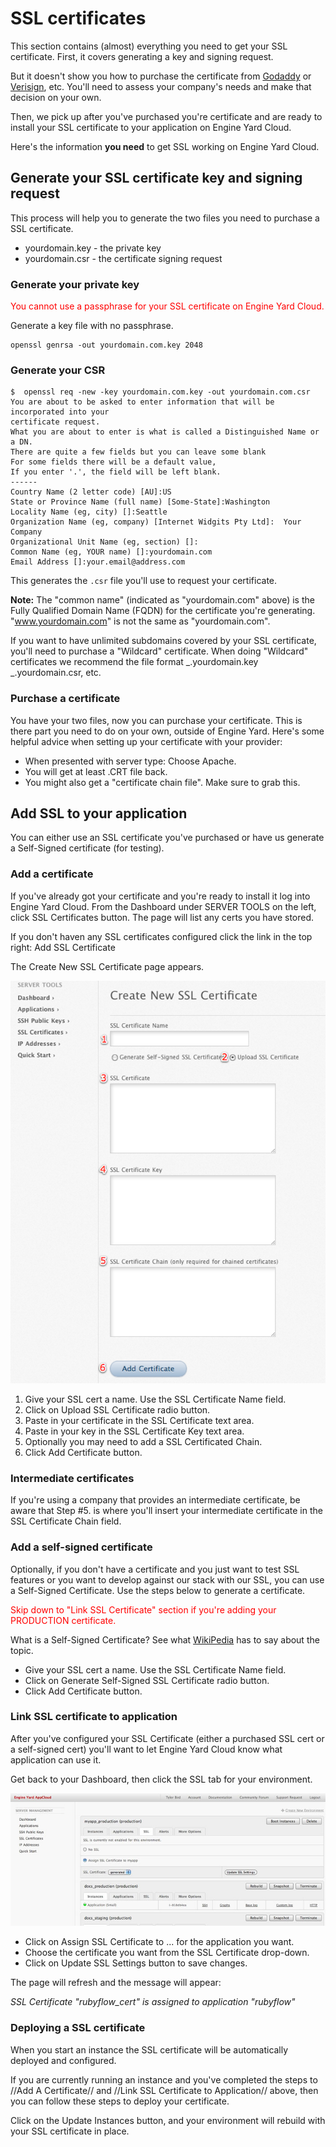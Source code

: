 # SSL certificates

This section contains (almost) everything you need to get your SSL certificate.  First, it covers generating a key and signing request.  

But it doesn't show you how to purchase the certificate from [Godaddy](http://www.godaddy.com) or [Verisign](http://www.verisign.com), etc.  You'll need to assess your company's needs and make that decision on your own.

Then, we pick up after you've purchased you're certificate and are ready to install your SSL certificate to your application on Engine Yard Cloud.

Here's the information **you need** to get SSL working on Engine Yard Cloud.

## Generate your SSL certificate key and signing request

This process will help you to generate the two files you need to purchase a SSL certificate.

  * yourdomain.key - the private key
  * yourdomain.csr - the certificate signing request

### Generate your private key

<html><span style="color:red;">You cannot use a passphrase for your SSL certificate on Engine Yard Cloud.</span></html>

Generate a key file with no passphrase.

    openssl genrsa -out yourdomain.com.key 2048

### Generate your CSR


    $  openssl req -new -key yourdomain.com.key -out yourdomain.com.csr
    You are about to be asked to enter information that will be incorporated into your
    certificate request.
    What you are about to enter is what is called a Distinguished Name or a DN.
    There are quite a few fields but you can leave some blank
    For some fields there will be a default value,
    If you enter '.', the field will be left blank.
    ------
    Country Name (2 letter code) [AU]:US
    State or Province Name (full name) [Some-State]:Washington
    Locality Name (eg, city) []:Seattle
    Organization Name (eg, company) [Internet Widgits Pty Ltd]:  Your Company
    Organizational Unit Name (eg, section) []:
    Common Name (eg, YOUR name) []:yourdomain.com
    Email Address []:your.email@address.com


This generates the `.csr` file you'll use to request your certificate.

**Note:** The "common name" (indicated as "yourdomain.com" above) is the Fully Qualified Domain Name (FQDN) for the certificate you're generating.  <nowiki>"www.yourdomain.com" is not the same as "yourdomain.com".</nowiki>

If you want to have unlimited subdomains covered by your SSL certificate, you'll need to purchase a "Wildcard" certificate.  When doing "Wildcard" certificates we recommend the file format _.yourdomain.key _.yourdomain.csr, etc.

### Purchase a certificate

You have your two files, now you can purchase your certificate.  This is there part you need to do on your own, outside of Engine Yard.  Here's some helpful advice when setting up your certificate with your provider:

  * When presented with server type: Choose Apache.
  * You will get at least .CRT file back.
  * You might also get a "certificate chain file".  Make sure to grab this.

## Add SSL to your application

You can either use an SSL certificate you've purchased or have us generate a Self-Signed certificate (for testing).

### Add a certificate

If you've already got your certificate and you're ready to install it log into Engine Yard Cloud. From the Dashboard under SERVER TOOLS on the left, click SSL Certificates button.  The page will list any certs you have stored.

If you don't haven any SSL certificates configured click the link in the top right: Add SSL Certificate

The Create New SSL Certificate page appears.

![SSL Cert](images/cloudsslcertificates.png)

  1. Give your SSL cert a name.  Use the SSL Certificate Name field.
  2. Click on Upload SSL Certificate radio button.
  3. Paste in your certificate in the SSL Certificate text area.
  4. Paste in your key in the SSL Certificate Key text area.
  5. Optionally you may need to add a SSL Certificated Chain.
  6. Click Add Certificate button.

### Intermediate certificates

If you're using a company that provides an intermediate certificate, be aware that Step #5. is where you'll insert your intermediate certificate in the SSL Certificate Chain field.

### Add a self-signed certificate

Optionally, if you don't have a certificate and you just want to test SSL features or you want to develop against our stack with our SSL, you can use a Self-Signed Certificate.  Use the steps below to generate a certificate.

<html><span style="color:red;">Skip down to "Link SSL Certificate" section if you're adding your PRODUCTION certificate.</span></html>

What is a Self-Signed Certificate?  See what [WikiPedia](http://en.wikipedia.org/wiki/Self-signed_certificate) has to say about the topic.

  - Give your SSL cert a name.  Use the SSL Certificate Name field.
  - Click on Generate Self-Signed SSL Certificate radio button.
  - Click Add Certificate button.

### Link SSL certificate to application

After you've configured your SSL Certificate (either a purchased SSL cert or a self-signed cert) you'll want to let Engine Yard Cloud know what application can use it.

Get back to your Dashboard, then click the SSL tab for your environment.

![SSL Tab](images/ssl_tab.jpg)

  - Click on Assign SSL Certificate to ...  for the application you want.
  - Choose the certificate you want from the SSL Certificate drop-down.
  - Click on Update SSL Settings button to save changes.

The page will refresh and the message will appear:

*SSL Certificate "rubyflow_cert" is assigned to application "rubyflow"*

### Deploying a SSL certificate

When you start an instance the SSL certificate will be automatically deployed and configured.

If you are currently running an instance and you've completed the steps to //Add A Certificate// and //Link SSL Certificate to Application// above, then you can follow these steps to deploy your certificate.

Click on the Update Instances button, and your environment will rebuild with your SSL certificate in place.
